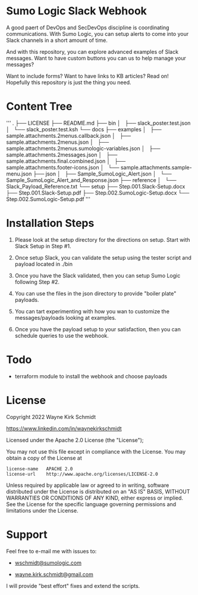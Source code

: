 Sumo Logic Slack Webhook
========================

A good paert of DevOps and SecDevOps discipline is coordinating communications.
With Sumo Logic, you can setup alerts to come into your Slack channels in a short amount of time.

And with this repository, you can explore advanced examples of Slack messages.
Want to have custom buttons you can us to help manage your messages?

Want to include forms? Want to have links to KB articles? 
Read on! Hopefully this repository is just the thing you need.

Content Tree
============

'''
.
├── LICENSE
├── README.md
├── bin
│   ├── slack_poster.test.json
│   └── slack_poster.test.ksh
└── docs
    ├── examples
    │   ├── sample.attachments.2menus.callback.json
    │   ├── sample.attachments.2menus.json
    │   ├── sample.attachments.2menus.sumologic-variables.json
    │   ├── sample.attachments.2messages.json
    │   ├── sample.attachments.final.combined.json
    │   ├── sample.attachments.footer-icons.json
    │   └── sample.attachments.sample-menu.json
    ├── json
    │   ├── Sample_SumoLogic_Alert.json
    │   └── Sample_SumoLogic_Alert_and_Response.json
    ├── reference
    │   └── Slack_Payload_Reference.txt
    └── setup
        ├── Step.001.Slack-Setup.docx
        ├── Step.001.Slack-Setup.pdf
        ├── Step.002.SumoLogic-Setup.docx
        └── Step.002.SumoLogic-Setup.pdf
'''

Installation Steps
==================

1.    Please look at the setup directory for the directions on setup. Start with Slack Setup in Step #1.

2.    Once setup Slack, you can validate the setup using the tester script and payload located in ./bin

3.    Once you have the Slack validated, then you can setup Sumo Logic following Step #2.

4.    You can use the files in the json directory to provide "boiler plate" payloads.

5.    You can tart experimenting with how you wan to customize the messages/payloads looking at examples.

6.    Once you have the payload setup to your satisfaction, then you can schedule queries to use the webhook.

Todo
====

* terraform module to install the webhook and choose payloads

License
=======

Copyright 2022 Wayne Kirk Schmidt

https://www.linkedin.com/in/waynekirkschmidt

Licensed under the Apache 2.0 License (the "License");

You may not use this file except in compliance with the License.
You may obtain a copy of the License at

    license-name   APACHE 2.0
    license-url    http://www.apache.org/licenses/LICENSE-2.0

Unless required by applicable law or agreed to in writing, software
distributed under the License is distributed on an "AS IS" BASIS,
WITHOUT WARRANTIES OR CONDITIONS OF ANY KIND, either express or implied.
See the License for the specific language governing permissions and
limitations under the License.

Support
=======

Feel free to e-mail me with issues to: 

+   wschmidt@sumologic.com

+   wayne.kirk.schmidt@gmail.com

I will provide "best effort" fixes and extend the scripts.
